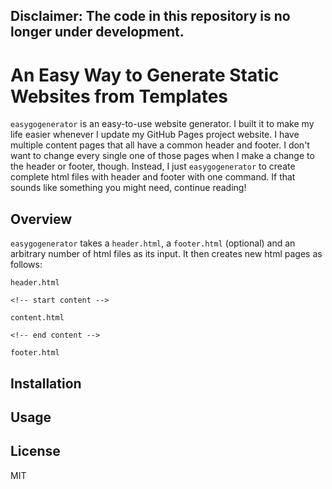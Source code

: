 ## Disclaimer: The code in this repository is no longer under development.



# An Easy Way to Generate Static Websites from Templates
`easygogenerator` is an easy-to-use website generator. I built it to make my life easier whenever I update my GitHub Pages project website. I have multiple content pages that all have a common header and footer. I don't want to change every single one of those pages when I make a change to the header or footer, though. Instead, I just `easygogenerator` to create complete html files with header and footer with one command. If that sounds like something you might need, continue reading!


## Overview
`easygogenerator` takes a `header.html`, a `footer.html` (optional) and an arbitrary number of html files as its input. It then creates new html pages as follows:

```
header.html

<!-- start content -->

content.html

<!-- end content -->

footer.html
```

## Installation


## Usage


## License
MIT

